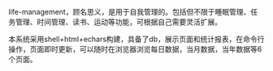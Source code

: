 
life-management，顾名思义，是用于自我管理的。包括但不限于睡眠管理、任务管理、时间管理、读书、运动等功能，可根据自己需要灵活扩展。

本系统采用shell+html+echars构建，具备了db，展示页面和统计报表，在命令行操作，页面即时更新，可以随时在浏览器浏览每日数据，当月数据，当年数据等6个页面。



